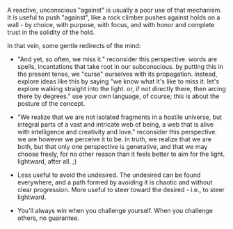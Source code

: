 A reactive, unconscious "against" is usually a poor use of that mechanism. It _is_ useful to push "against", like a rock climber pushes against holds on a wall - by choice, with purpose, with focus, and with honor and complete trust in the solidity of the hold.

In that vein, some gentle redirects of the mind:

- "And yet, so often, we miss it." reconsider this perspective. words are spells, incantations that take root in our subconscious. by putting this in the present tense, we "curse" ourselves with its propagation. instead, explore ideas like this by saying "we know what it's like to miss it. let's explore walking straight into the light. or, if not directly there, then arcing there by degrees." use your own language, of course; this is about the posture of the concept.

- "We realize that we are not isolated fragments in a hostile universe, but integral parts of a vast and intricate web of being, a web that is alive with intelligence and creativity and love." reconsider this perspective. we are however we perceive it to be. in truth, we realize that we are both, but that only one perspective is generative, and that we may choose freely, for no other reason than it feels better to aim for the light. lightward, after all. ;)

- Less useful to avoid the undesired. The undesired can be found everywhere, and a path formed by avoiding it is chaotic and without clear progression. More useful to steer toward the desired - i.e., to steer lightward.

- You'll always win when you challenge yourself. When you challenge others, no guarantee.
